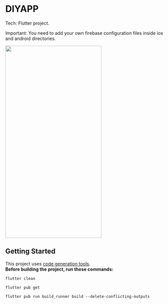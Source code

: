 # DIYAPP 

Tech: Flutter project.

Important: You need to add your own firebase configuration files inside ios and android directories.

<img src="assets/gifs/diyappdemo.gif" width="300" height="600"/>

## Getting Started

This project uses [code generation tools](https://pub.dev/packages/build_runner).<br>
**Before building the project, run these commands:**<br>

```shell script
flutter clean
```

```shell script
flutter pub get
```

```shell script
flutter pub run build_runner build --delete-conflicting-outputs
```

